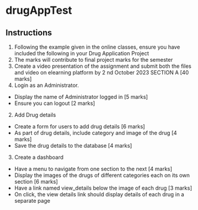 # drugAppTest
## Instructions
1. Following the example given in the online classes, ensure you have included the 
following in your Drug Application Project
2. The marks will contribute to final project marks for the semester
3. Create a video presentation of the assignment and submit both the files and video
on elearning platform by 2
nd October 2023
SECTION A [40 marks]
1. Login as an Administrator.
- Display the name of Administrator logged in [5 marks]
- Ensure you can logout [2 marks]
2. Add Drug details 
- Create a form for users to add drug details [6 marks]
- As part of drug details, include category and image of the drug [4 marks]
- Save the drug details to the database [4 marks]
3. Create a dashboard 
- Have a menu to navigate from one section to the next [4 marks]
- Display the images of the drugs of different categories each on its own section 
 [6 marks]
- Have a link named view_details below the image of each drug [3 marks]
- On click, the view details link should display details of each drug in a separate page
